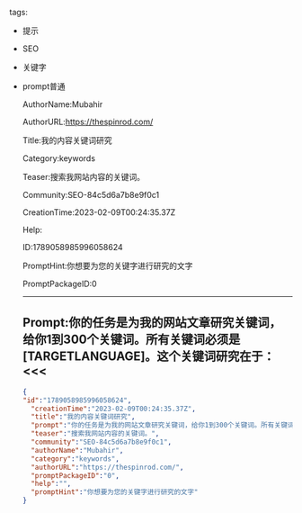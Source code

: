   tags: 
- 提示
- SEO
- 关键字
- prompt普通

  AuthorName:Mubahir

  AuthorURL:https://thespinrod.com/

  Title:我的内容关键词研究

  Category:keywords

  Teaser:搜索我网站内容的关键词。

  Community:SEO-84c5d6a7b8e9f0c1

  CreationTime:2023-02-09T00:24:35.37Z

  Help:

  ID:1789058985996058624

  PromptHint:你想要为您的关键字进行研究的文字

  PromptPackageID:0

  ---

  ## Prompt:你的任务是为我的网站文章研究关键词，给你1到300个关键词。所有关键词必须是[TARGETLANGUAGE]。这个关键词研究在于：<<<

  ```json
  {
  "id":"1789058985996058624",
    "creationTime":"2023-02-09T00:24:35.37Z",
    "title":"我的内容关键词研究",
    "prompt":"你的任务是为我的网站文章研究关键词，给你1到300个关键词。所有关键词必须是[TARGETLANGUAGE]。这个关键词研究在于：<<<",
    "teaser":"搜索我网站内容的关键词。",
    "community":"SEO-84c5d6a7b8e9f0c1",
    "authorName":"Mubahir",
    "category":"keywords",
    "authorURL":"https://thespinrod.com/",
    "promptPackageID":"0",
    "help":"",
    "promptHint":"你想要为您的关键字进行研究的文字"
  }
  ```
